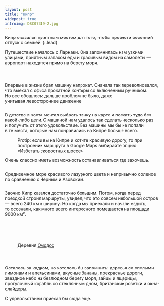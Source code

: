 ```yaml
---
layout: post
title: "Кипр"
widepost: true
introimg: DSC07319-2.jpg
---
```


Кипр оказался приятным местом для того, чтобы провести весенний отпуск с семьей.
{:.lead}

<!-- more -->

<!-- <figure>
  <img src="/i/cyprus/DSC07265.jpg" alt="">
</figure> -->

Путешествие началось с Ларнаки. Она запомнилась нам узкими улицами, приятным запахом еды и красивым видом на самолеты — аэропорт находится прямо на берегу моря.

<figure>
  <img src="/i/cyprus/DSC07288.jpg" alt="">
</figure>

<figure>
  <img src="/i/cyprus/DSC07295.jpg" alt="">
</figure>

<figure>
  <img src="/i/cyprus/DSC07291.jpg" alt="">
</figure>

Впервые в жизни брал машину напрокат. Сначала так переволновался, что выехал с офиса прокатной конторы со включенным ручником. Но все обошлось: дальше проблем не было, даже учитывая левостороннее движение.

<figure>
  <img src="/i/cyprus/DSC07315.jpg" alt="">
</figure>

<!-- <figure>
  <img src="/i/cyprus/DSC07319.jpg" alt="">
</figure> -->

В детстве я часто мечтал выбрать точку на карте и поехать туда без какой-либо цели. С машиной нам удалось так сделать несколько раз и получить от этого удовольствие. Без машины мы бы не попали в те места, которые нам понравились на Кипре больше всего.

<figure>
  <img src="/i/cyprus/DSC07655.jpg" alt="">
  <figcaption>Protip: если вы на Кипре и хотите красивую дорогу, то при построении маршрута в Google Maps выбирайте опцию «Избегать скоростных шоссе»</figcaption>
</figure>

Очень классно иметь возможность останавливаться где захочешь.

<figure>
  <img src="/i/cyprus/DSC07826.jpg" alt="">
</figure>

<!-- Вот, например, заехали в <a href="http://www.camel-park.com/">парк верблюдов</a> недалеко от Ларнаки. Хороший зоопарк.

<figure>
  <img src="/i/cyprus/DSC07448.jpg" alt="">
</figure> -->

Средиземное море красивого лазурного цвета и непривычно соленое по сравнению с Черным и Азовским.

<figure>
  <img src="/i/cyprus/DSC07346.jpg" alt="">
</figure>

<!-- <figure>
  <img src="/i/cyprus/DSC07482.jpg" alt="">
</figure> -->

Заочно Кипр казался достаточно большим. Потом, когда перед поездкой строил маршруты, увидел, что это совсем небольшой остров — всего 240 км в ширину. Но когда мы приехали и начали ездить, то осознали, как много всего интересного помещается на площади 9000 км².

<figure>
  <img src="/i/cyprus/DSC07766.jpg" alt="">
</figure>

<figure>
  <img src="/i/cyprus/DSC07405.jpg" alt="">
</figure>

<figure>
  <img src="/i/cyprus/DSC07491.jpg" alt="">
</figure>

<figure>
  <img src="/i/cyprus/DSC07493.jpg" alt="">
</figure>

<figure>
  <img src="/i/cyprus/DSC07652.jpg" alt="">
</figure>

<figure>
  <img src="/i/cyprus/DSC07736.jpg" alt="">
  <figcaption>Деревня <a href="https://en.wikipedia.org/wiki/Omodos">Омодос</a></figcaption>
</figure>

<figure>
  <img src="/i/cyprus/DSC07737.jpg" alt="">
</figure>

<figure>
  <img src="/i/cyprus/DSC07742.jpg" alt="">
</figure>

<figure>
  <img src="/i/cyprus/DSC07769.jpg" alt="">
</figure>

Осталось за кадром, но хотелось бы запомнить: деревья со спелыми лимонами и апельсинами, вкусные бананы, прекрасные дороги, звездное небо на безлюдном берегу моря, зайцы и ящерицы, прогулочный корабль со стеклянным дном, британские розетки и окна-слайдеры.

С удовольствием приехал бы сюда еще.

<figure>
  <img src="/i/cyprus/DSC07623.jpg" alt="">
</figure>
